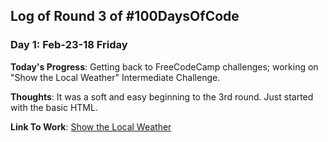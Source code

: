 ## Log of Round 3 of #100DaysOfCode



### Day 1: Feb-23-18 Friday
**Today's Progress**: Getting back to FreeCodeCamp challenges; working on "Show the Local Weather" Intermediate Challenge.

**Thoughts**: It was a soft and easy beginning to the 3rd round. Just started with the basic HTML.

**Link To Work**: [Show the Local Weather](https://github.com/mijimoco/show-the-local-weather)
